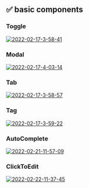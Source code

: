 ## ✅ basic components

### Toggle

<a href="https://ibb.co/gVWZ78r"><img src="https://i.ibb.co/gVWZ78r/2022-02-17-3-58-41.png" alt="2022-02-17-3-58-41" border="0"></a>

### Modal

<a href="https://ibb.co/G2pzJHc"><img src="https://i.ibb.co/G2pzJHc/2022-02-17-4-03-14.png" alt="2022-02-17-4-03-14" border="0"></a>

### Tab

<a href="https://ibb.co/rpqtxZt"><img src="https://i.ibb.co/rpqtxZt/2022-02-17-3-58-57.png" alt="2022-02-17-3-58-57" border="0"></a>

### Tag

<a href="https://ibb.co/YLRdd09"><img src="https://i.ibb.co/YLRdd09/2022-02-17-3-59-22.png" alt="2022-02-17-3-59-22" border="0"></a>

### AutoComplete

<a href="https://ibb.co/Bry8FdX"><img src="https://i.ibb.co/Bry8FdX/2022-02-21-11-57-09.png" alt="2022-02-21-11-57-09" border="0"></a>

### ClickToEdit

<a href="https://ibb.co/4tYh2v6"><img src="https://i.ibb.co/4tYh2v6/2022-02-22-11-37-45.png" alt="2022-02-22-11-37-45" border="0"></a>
